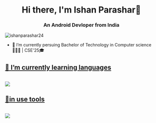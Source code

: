 
 <h1 align="center">Hi there, I'm Ishan Parashar👋</h1>
 <h3 align="center">An Android Devloper from India</h3>
<!-- this is profile view count -->
<p align="left"> <img src="https://komarev.com/ghpvc/?username=ishanparashar24&label=Profile%20views&color=0e75b6&style=flat" alt="ishanparashar24" /> </p>

- 🔭 I’m currently persuing Bachelor of Technology in Computer science 👨🏻‍💻 | CSE'25🎓

<div></div>
  <p align="center">
  <a href="https://skillicons.dev">
    <h2>🌱 I’m currently learning languages </h2> <br>
    <img src="https://skillicons.dev/icons?i=kotlin,java,dart,py,mysql&perline=5" />
    <h2>🌱in use tools </h2> <br>
    <img src="https://skillicons.dev/icons?i=git,github,figma,androidstudio,flutter,sqlite,firebase,vscode" />
  </a>
</p>

 
<!--
- 👯 I’m looking to collaborate on ...
- 🤔 I’m looking for help with ...
- 💬 Ask me about ...
- 📫 How to reach me: ...
- 😄 Pronouns: ...
- ⚡ Fun fact: **i like poetry ✌🏻**
-->

